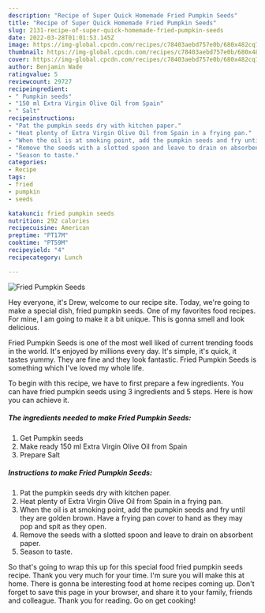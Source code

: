 ```yaml
---
description: "Recipe of Super Quick Homemade Fried Pumpkin Seeds"
title: "Recipe of Super Quick Homemade Fried Pumpkin Seeds"
slug: 2131-recipe-of-super-quick-homemade-fried-pumpkin-seeds
date: 2022-03-28T01:01:53.145Z
image: https://img-global.cpcdn.com/recipes/c78403aebd757e0b/680x482cq70/fried-pumpkin-seeds-recipe-main-photo.jpg
thumbnail: https://img-global.cpcdn.com/recipes/c78403aebd757e0b/680x482cq70/fried-pumpkin-seeds-recipe-main-photo.jpg
cover: https://img-global.cpcdn.com/recipes/c78403aebd757e0b/680x482cq70/fried-pumpkin-seeds-recipe-main-photo.jpg
author: Benjamin Wade
ratingvalue: 5
reviewcount: 29727
recipeingredient:
- " Pumpkin seeds"
- "150 ml Extra Virgin Olive Oil from Spain"
- " Salt"
recipeinstructions:
- "Pat the pumpkin seeds dry with kitchen paper."
- "Heat plenty of Extra Virgin Olive Oil from Spain in a frying pan."
- "When the oil is at smoking point, add the pumpkin seeds and fry until they are golden brown. Have a frying pan cover to hand as they may pop and spit as they open."
- "Remove the seeds with a slotted spoon and leave to drain on absorbent paper."
- "Season to taste."
categories:
- Recipe
tags:
- fried
- pumpkin
- seeds

katakunci: fried pumpkin seeds 
nutrition: 292 calories
recipecuisine: American
preptime: "PT17M"
cooktime: "PT59M"
recipeyield: "4"
recipecategory: Lunch

---
```



![Fried Pumpkin Seeds](https://img-global.cpcdn.com/recipes/c78403aebd757e0b/680x482cq70/fried-pumpkin-seeds-recipe-main-photo.jpg)

Hey everyone, it's Drew, welcome to our recipe site. Today, we're going to make a special dish, fried pumpkin seeds. One of my favorites food recipes. For mine, I am going to make it a bit unique. This is gonna smell and look delicious.



Fried Pumpkin Seeds is one of the most well liked of current trending foods in the world. It's enjoyed by millions every day. It's simple, it's quick, it tastes yummy. They are fine and they look fantastic. Fried Pumpkin Seeds is something which I've loved my whole life.


To begin with this recipe, we have to first prepare a few ingredients. You can have fried pumpkin seeds using 3 ingredients and 5 steps. Here is how you can achieve it.

<!--inarticleads1-->

##### The ingredients needed to make Fried Pumpkin Seeds:

1. Get  Pumpkin seeds
1. Make ready 150 ml Extra Virgin Olive Oil from Spain
1. Prepare  Salt




<!--inarticleads2-->

##### Instructions to make Fried Pumpkin Seeds:

1. Pat the pumpkin seeds dry with kitchen paper.
1. Heat plenty of Extra Virgin Olive Oil from Spain in a frying pan.
1. When the oil is at smoking point, add the pumpkin seeds and fry until they are golden brown. Have a frying pan cover to hand as they may pop and spit as they open.
1. Remove the seeds with a slotted spoon and leave to drain on absorbent paper.
1. Season to taste.




So that's going to wrap this up for this special food fried pumpkin seeds recipe. Thank you very much for your time. I'm sure you will make this at home. There is gonna be interesting food at home recipes coming up. Don't forget to save this page in your browser, and share it to your family, friends and colleague. Thank you for reading. Go on get cooking!
